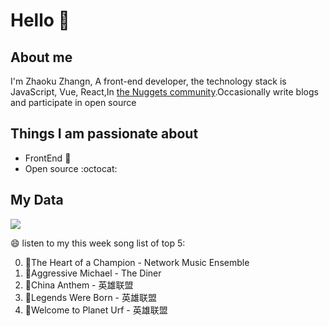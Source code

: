 # Hello 👋

## About me

I'm Zhaoku Zhangn, A front-end developer, the technology stack is JavaScript, Vue, React,In [the Nuggets community](https://juejin.cn/user/2999123452110574).Occasionally write blogs and participate in open source 

## Things I am passionate about

- FrontEnd :robot:
- Open source :octocat:

## My Data
<img src="https://github-readme-stats.vercel.app/api/top-langs/?username=Husky-Yellow" />

😄 listen to my this week song list of top 5:

0. 🌈The Heart of a Champion - Network Music Ensemble
1. 🌈Aggressive Michael - The Diner
2. 🌈China Anthem - 英雄联盟
3. 🌈Legends Were Born - 英雄联盟
4. 🌈Welcome to Planet Urf - 英雄联盟

